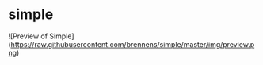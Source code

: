 # simple
![Preview of Simple]
(https://raw.githubusercontent.com/brennens/simple/master/img/preview.png)

